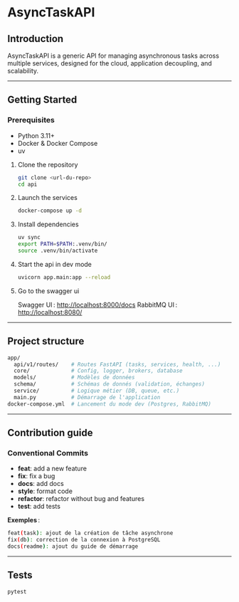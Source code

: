 # AsyncTaskAPI

## Introduction

AsyncTaskAPI is a generic API for managing asynchronous tasks across multiple services, designed for the cloud, application decoupling, and scalability.

---

## Getting Started

### Prerequisites

- Python 3.11+
- Docker & Docker Compose
- uv

1. Clone the repository

    ```bash
    git clone <url-du-repo>
    cd api
    ```

2. Launch the services

    ```bash
    docker-compose up -d
    ```

3. Install dependencies

    ```bash
    uv sync
    export PATH=$PATH:.venv/bin/
    source .venv/bin/activate
    ```

4. Start the api in dev mode

    ```bash
    uvicorn app.main:app --reload
    ```

5. Go to the swagger ui

    Swagger UI : [http://localhost:8000/docs](http://localhost:8000/docs)
    RabbitMQ UI : [http://localhost:8080/](http://localhost:8080/)

---

## Project structure

```bash
app/
  api/v1/routes/    # Routes FastAPI (tasks, services, health, ...)
  core/             # Config, logger, brokers, database
  models/           # Modèles de données
  schema/           # Schémas de donnés (validation, échanges)
  service/          # Logique métier (DB, queue, etc.)
  main.py           # Démarrage de l'application
docker-compose.yml  # Lancement du mode dev (Postgres, RabbitMQ)
```

---

## Contribution guide

### Conventional Commits

- **feat**: add a new feature
- **fix**: fix a bug
- **docs**: add docs
- **style**: format code
- **refactor**: refactor without bug and features
- **test**: add tests

**Exemples** :

```bash
feat(task): ajout de la création de tâche asynchrone
fix(db): correction de la connexion à PostgreSQL
docs(readme): ajout du guide de démarrage
```

---

## Tests

```bash
pytest
```
